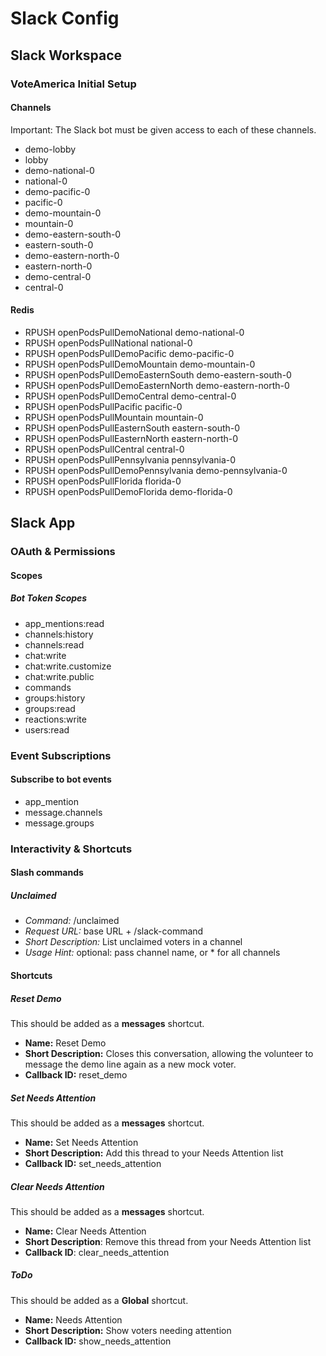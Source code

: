 # Slack Config

## Slack Workspace

### VoteAmerica Initial Setup

#### Channels

Important: The Slack bot must be given access to each of these channels.

- demo-lobby
- lobby
- demo-national-0
- national-0
- demo-pacific-0
- pacific-0
- demo-mountain-0
- mountain-0
- demo-eastern-south-0
- eastern-south-0
- demo-eastern-north-0
- eastern-north-0
- demo-central-0
- central-0

#### Redis

- RPUSH openPodsPullDemoNational demo-national-0
- RPUSH openPodsPullNational national-0
- RPUSH openPodsPullDemoPacific demo-pacific-0
- RPUSH openPodsPullDemoMountain demo-mountain-0
- RPUSH openPodsPullDemoEasternSouth demo-eastern-south-0
- RPUSH openPodsPullDemoEasternNorth demo-eastern-north-0
- RPUSH openPodsPullDemoCentral demo-central-0
- RPUSH openPodsPullPacific pacific-0
- RPUSH openPodsPullMountain mountain-0
- RPUSH openPodsPullEasternSouth eastern-south-0
- RPUSH openPodsPullEasternNorth eastern-north-0
- RPUSH openPodsPullCentral central-0
- RPUSH openPodsPullPennsylvania pennsylvania-0
- RPUSH openPodsPullDemoPennsylvania demo-pennsylvania-0
- RPUSH openPodsPullFlorida florida-0
- RPUSH openPodsPullDemoFlorida demo-florida-0

## Slack App

### OAuth & Permissions

#### Scopes

##### Bot Token Scopes

- app_mentions:read
- channels:history
- channels:read
- chat:write
- chat:write.customize
- chat:write.public
- commands
- groups:history
- groups:read
- reactions:write
- users:read

### Event Subscriptions

#### Subscribe to bot events

- app_mention
- message.channels
- message.groups

### Interactivity & Shortcuts

#### Slash commands

##### Unclaimed

- *Command:* /unclaimed
- *Request URL:* base URL + /slack-command
- *Short Description:* List unclaimed voters in a channel
- *Usage Hint:* optional: pass channel name, or * for all channels


#### Shortcuts

##### Reset Demo

This should be added as a **messages** shortcut.

- **Name:** Reset Demo
- **Short Description:** Closes this conversation, allowing the volunteer to message the demo line again as a new mock voter.
- **Callback ID:** reset_demo

##### Set Needs Attention

This should be added as a **messages** shortcut.

- **Name:** Set Needs Attention
- **Short Description:** Add this thread to your Needs Attention list
- **Callback ID:** set_needs_attention

##### Clear Needs Attention

This should be added as a **messages** shortcut.

- **Name:** Clear Needs Attention
- **Short Description**: Remove this thread from your Needs Attention list
- **Callback ID**: clear_needs_attention

##### ToDo

This should be added as a **Global** shortcut.

- **Name:** Needs Attention
- **Short Description:** Show voters needing attention
- **Callback ID:** show_needs_attention
